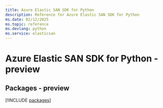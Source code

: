 ```yaml
---
title: Azure Elastic SAN SDK for Python
description: Reference for Azure Elastic SAN SDK for Python
ms.date: 02/12/2025
ms.topic: reference
ms.devlang: python
ms.service: elasticsan
---
```

# Azure Elastic SAN SDK for Python - preview
## Packages - preview
[!INCLUDE [packages](elastic-san-index.md)]